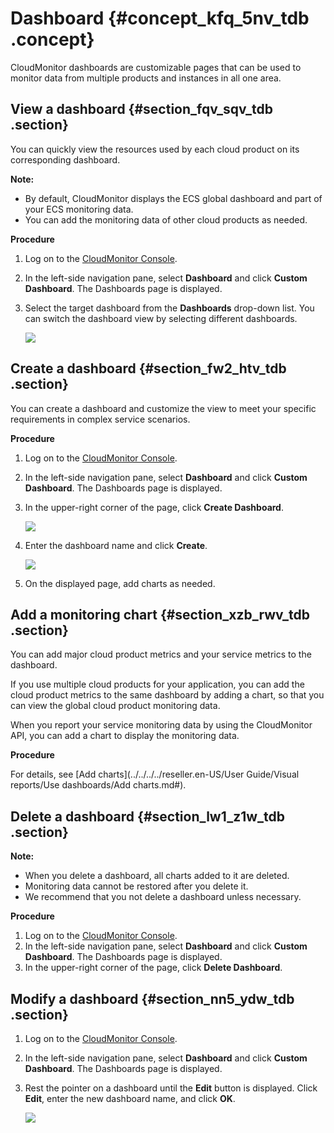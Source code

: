 # Dashboard {#concept_kfq_5nv_tdb .concept}

CloudMonitor dashboards are customizable pages that can be used to monitor data from multiple products and instances in all one area.

## View a dashboard {#section_fqv_sqv_tdb .section}

You can quickly view the resources used by each cloud product on its corresponding dashboard.

**Note:** 

-   By default, CloudMonitor displays the ECS global dashboard and part of your ECS monitoring data.
-   You can add the monitoring data of other cloud products as needed.

**Procedure**

1.  Log on to the [CloudMonitor Console](https://partners-intl.console.aliyun.com/#/cms).
2.  In the left-side navigation pane, select **Dashboard** and click **Custom Dashboard**. The Dashboards page is displayed.
3.  Select the target dashboard from the **Dashboards** drop-down list. You can switch the dashboard view by selecting different dashboards.

    ![](http://static-aliyun-doc.oss-cn-hangzhou.aliyuncs.com/assets/img/6124/1567568625994_en-US.png)


## Create a dashboard {#section_fw2_htv_tdb .section}

You can create a dashboard and customize the view to meet your specific requirements in complex service scenarios.

**Procedure**

1.  Log on to the [CloudMonitor Console](https://partners-intl.console.aliyun.com/#/cms).
2.  In the left-side navigation pane, select **Dashboard** and click **Custom Dashboard**. The Dashboards page is displayed.
3.  In the upper-right corner of the page, click **Create Dashboard**.

    ![](http://static-aliyun-doc.oss-cn-hangzhou.aliyuncs.com/assets/img/6124/1567568625996_en-US.png)

4.  Enter the dashboard name and click **Create**.

    ![](http://static-aliyun-doc.oss-cn-hangzhou.aliyuncs.com/assets/img/6124/1567568625997_en-US.png)

5.  On the displayed page, add charts as needed.

## Add a monitoring chart {#section_xzb_rwv_tdb .section}

You can add major cloud product metrics and your service metrics to the dashboard.

If you use multiple cloud products for your application, you can add the cloud product metrics to the same dashboard by adding a chart, so that you can view the global cloud product monitoring data.

When you report your service monitoring data by using the CloudMonitor API, you can add a chart to display the monitoring data.

**Procedure**

For details, see [Add charts](../../../../reseller.en-US/User Guide/Visual reports/Use dashboards/Add charts.md#).

## Delete a dashboard {#section_lw1_z1w_tdb .section}

**Note:** 

-   When you delete a dashboard, all charts added to it are deleted.
-   Monitoring data cannot be restored after you delete it.
-   We recommend that you not delete a dashboard unless necessary.

**Procedure**

1.  Log on to the [CloudMonitor Console](https://partners-intl.console.aliyun.com/#/cms).
2.  In the left-side navigation pane, select **Dashboard** and click **Custom Dashboard**. The Dashboards page is displayed.
3.  In the upper-right corner of the page, click **Delete Dashboard**.

## Modify a dashboard {#section_nn5_ydw_tdb .section}

1.  Log on to the [CloudMonitor Console](https://partners-intl.console.aliyun.com/#/cms).
2.  In the left-side navigation pane, select **Dashboard** and click **Custom Dashboard**. The Dashboards page is displayed.
3.  Rest the pointer on a dashboard until the **Edit** button is displayed. Click **Edit**, enter the new dashboard name, and click **OK**.

    ![](http://static-aliyun-doc.oss-cn-hangzhou.aliyuncs.com/assets/img/6124/15675686251019_en-US.png)


